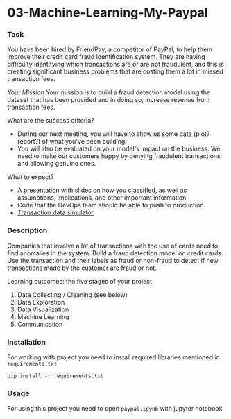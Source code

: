 # 03-Machine-Learning-My-Paypal

### Task
<p>You have been hired by FriendPay, a competitor of PayPal, to help them improve their credit card fraud identification system. They are having difficulty identifying which transactions are or are not fraudulent, and this is creating significant business problems that are costing them a lot in missed transaction fees.</p>
<p><em>Your Mission</em>
Your mission is to build a fraud detection model using the dataset that has been provided and in doing so, increase revenue from transaction fees.</p>
<p>What are the success criteria?</p>
<ul>
<li>During our next meeting, you will have to show us some data (plot? report?) of what you've been building.</li>
<li>You will also be evaluated on your model's impact on the business. We need to make our customers happy by denying fraudulent transactions and allowing genuine ones.</li>
</ul>
<p>What to expect?</p>
<ul>
<li>A presentation with slides on how you classified, as well as assumptions, implications, and other important information.</li>
<li>Code that the DevOps team should be able to push to production.</li>
<li><a href="https://fraud-detection-handbook.github.io/fraud-detection-handbook/Chapter_3_GettingStarted/SimulatedDataset.html" target="_blank">Transaction data simulator</a></li>
</ul>

### Description
<p>Companies that involve a lot of transactions with the use of cards need to find anomalies in the system. Build a fraud detection model on credit cards. Use the transaction and their labels as fraud or non-fraud to detect if new transactions made by the customer are fraud or not.</p>
<p>Learning outcomes: the five stages of your project</p>
<ol>
<li>Data Collecting / Cleaning (see below)</li>
<li>Data Exploration</li>
<li>Data Visualization</li>
<li>Machine Learning</li>
<li>Communication</li>
</ol>

### Installation
For working with project you need to install required libraries mentioned in `requirements.txt`

```pip install -r requirements.txt```


### Usage 
For using this project you need to open `paypal.ipynb` with jupyter notebook